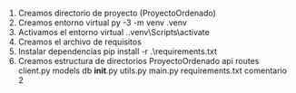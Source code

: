 1. Creamos directorio de proyecto (ProyectoOrdenado)
2. Creamos entorno virtual py -3 -m venv .venv
3. Activamos el entorno virtual .\.venv\Scripts\activate
4. Creamos el archivo de requisitos
5. Instalar dependencias pip install -r .\requirements.txt
6. Creamos estructura de directorios
    ProyectoOrdenado
        api
            routes
                client.py
            models
            db
            __init__.py
            utils.py
        main.py
        requirements.txt
comentario 2
